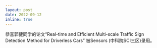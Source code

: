 ```yaml
---
layout: post
date: 2022-09-12
inline: true
---
```

恭喜郭健同学的论文“Real-time and Efficient Multi-scale Traffic Sign Detection Method for 
Driverless Cars” 被Sensors (中科院SCI三区)录用。
